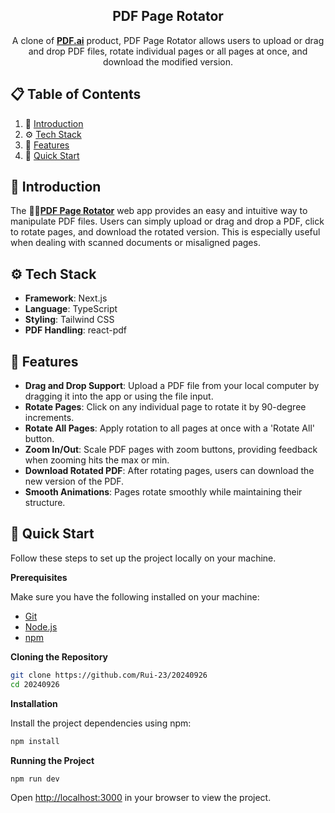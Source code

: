<div align="center">
  <h2 align="center">PDF Page Rotator</h2>
  <div align="center">A clone of <a href="https://pdf.ai/tools/rotate-pdf" target="_blank"><b>PDF.ai</b></a> product, PDF Page Rotator allows users to upload or drag and drop PDF files, rotate individual pages or all pages at once, and download the modified version.</div>
</div>

## 📋 <a name="table">Table of Contents</a>

1. 🤖 [Introduction](#introduction)
2. ⚙️ [Tech Stack](#tech-stack)
3. 🔋 [Features](#features)
4. 🤸 [Quick Start](#quick-start)

## <a name="introduction">🤖 Introduction</a>

The **⛓️‍💥[PDF Page Rotator](https://20240926-nxjjtpx87-saras-projects-c3e6a64b.vercel.app/)** web app provides an easy and intuitive way to manipulate PDF files. Users can simply upload or drag and drop a PDF, click to rotate pages, and download the rotated version. This is especially useful when dealing with scanned documents or misaligned pages.

## <a name="tech-stack">⚙️ Tech Stack</a>

- **Framework**: Next.js
- **Language**: TypeScript
- **Styling**: Tailwind CSS
- **PDF Handling**: react-pdf

## <a name="features">🔋 Features</a>

- **Drag and Drop Support**: Upload a PDF file from your local computer by dragging it into the app or using the file input.
- **Rotate Pages**: Click on any individual page to rotate it by 90-degree increments.
- **Rotate All Pages**: Apply rotation to all pages at once with a 'Rotate All' button.
- **Zoom In/Out**: Scale PDF pages with zoom buttons, providing feedback when zooming hits the max or min.
- **Download Rotated PDF**: After rotating pages, users can download the new version of the PDF.
- **Smooth Animations**: Pages rotate smoothly while maintaining their structure.

## <a name="quick-start">🤸 Quick Start</a>

Follow these steps to set up the project locally on your machine.

**Prerequisites**

Make sure you have the following installed on your machine:

- [Git](https://git-scm.com/)
- [Node.js](https://nodejs.org/en)
- [npm](https://www.npmjs.com/)

**Cloning the Repository**

```bash
git clone https://github.com/Rui-23/20240926
cd 20240926
```

**Installation**

Install the project dependencies using npm:

```bash
npm install
```

**Running the Project**

```bash
npm run dev
```

Open [http://localhost:3000](http://localhost:3000) in your browser to view the project.
